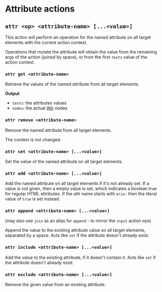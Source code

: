 # Attribute actions

## `attr <op> <attribute-name> [...<value>]`

This action will perform an operation for the named attribute on all target
elements with the current action context.

Operations that mutate the attribute will obtain the value from the remaining
args of the action (joined by space), or from the first `texts` value of the
action context.

### `attr get <attribute-name>`

Retrieve the values of the named attribute from all target elements.

**Output**

- `texts`: the attributes values
- `nodes`: the actual
  [Attr](https://developer.mozilla.org/en-US/docs/Web/API/Attr) nodes

### `attr remove <attribute-name>`

Remove the named attribute from all target elements.

The context is not changed.

### `attr set <attribute-name> [...<value>]`

Set the value of the named attribute on all target elements.

### `attr add <attribute-name> [...<value>]`

Add the named attribute on all target elements if it's not already set. If a
value is not given, then a empty value is set, which indicates a boolean true
for regular HTML attributes. If the attr name starts with `aria-` then the
literal value of `true` is set instead.

### `attr append <attribute-name> [...<value>]`

(may also use `join` as an alias for `append` - to mirror the `input` action
ops)

Append the value to the existing attribute value on all target elements,
separated by a space. Acts like `set` if the attribute doesn't already exist.

### `attr include <attribute-name> [...<value>]`

Add the value to the existing attribute, if it doesn't contain it. Acts like
`set` if the attribute doesn't already exist.

### `attr exclude <attribute-name> [...<value>]`

Remove the given value from an existing attribute.
